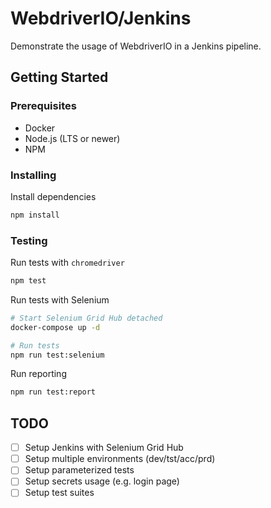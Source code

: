 # WebdriverIO/Jenkins

Demonstrate the usage of WebdriverIO in a Jenkins pipeline.

## Getting Started

### Prerequisites

- Docker
- Node.js (LTS or newer)
- NPM

### Installing

Install dependencies

```bash
npm install
```

### Testing

Run tests with `chromedriver`

```bash
npm test
```

Run tests with Selenium

```bash
# Start Selenium Grid Hub detached
docker-compose up -d

# Run tests
npm run test:selenium
```

Run reporting

```bash
npm run test:report
```

## TODO

- [ ] Setup Jenkins with Selenium Grid Hub
- [ ] Setup multiple environments (dev/tst/acc/prd)
- [ ] Setup parameterized tests
- [ ] Setup secrets usage (e.g. login page)
- [ ] Setup test suites
